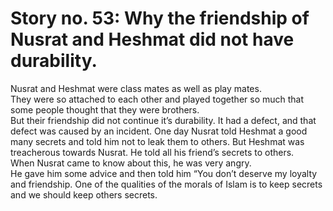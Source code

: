 Story no. 53: Why the friendship of Nusrat and Heshmat did not have durability.
===============================================================================

Nusrat and Heshmat were class mates as well as play mates.  
 They were so attached to each other and played together so much that
some people thought that they were brothers.  
 But their friendship did not continue it’s durability. It had a defect,
and that defect was caused by an incident. One day Nusrat told Heshmat a
good many secrets and told him not to leak them to others. But Heshmat
was treacherous towards Nusrat. He told all his friend’s secrets to
others.  
 When Nusrat came to know about this, he was very angry.  
 He gave him some advice and then told him “You don’t deserve my loyalty
and friendship. One of the qualities of the morals of Islam is to keep
secrets and we should keep others secrets.


